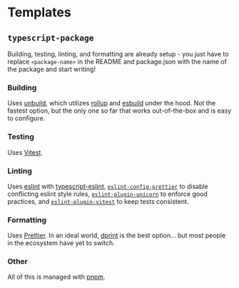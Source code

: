 # Templates

## `typescript-package`

Building, testing, linting, and formatting are already setup - you just have to replace `<package-name>` in the README and package.json with the name of the package and start writing!

### Building

Uses [unbuild](https://github.com/unjs/unbuild), which utilizes [rollup](https://rollupjs.org/) and [esbuild](https://github.com/evanw/esbuild) under the hood. Not the fastest option, but the only one so far that works out-of-the-box and is easy to configure.

### Testing

Uses [Vitest](https://vitest.dev/).

### Linting

Uses [eslint](https://eslint.org/) with [typescript-eslint](https://typescript-eslint.io/), [`eslint-config-prettier`](https://github.com/prettier/eslint-config-prettier) to disable conflicting eslint style rules, [`eslint-plugin-unicorn`](https://github.com/sindresorhus/eslint-plugin-unicorn) to enforce good practices, and [`eslint-plugin-vitest`](https://github.com/veritem/eslint-plugin-vitest) to keep tests consistent.

### Formatting

Uses [Prettier](https://prettier.io/). In an ideal world, [dprint](https://github.com/dprint/dprint) is the best option... but most people in the ecosystem have yet to switch.

### Other

All of this is managed with [pnpm](https://pnpm.io/).
